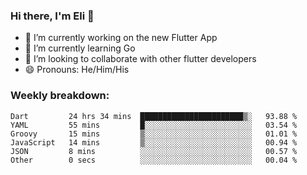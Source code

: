 ### Hi there, I'm Eli 👋
- 🔭 I’m currently working on the new Flutter App
- 🌱 I’m currently learning Go
- 🦄 I’m looking to collaborate with other flutter developers
- 😄 Pronouns: He/Him/His

### Weekly breakdown:
<!--START_SECTION:waka-->

```text
Dart         24 hrs 34 mins  ███████████████████████▒░   93.88 %
YAML         55 mins         █░░░░░░░░░░░░░░░░░░░░░░░░   03.54 %
Groovy       15 mins         ▒░░░░░░░░░░░░░░░░░░░░░░░░   01.01 %
JavaScript   14 mins         ▒░░░░░░░░░░░░░░░░░░░░░░░░   00.94 %
JSON         8 mins          ░░░░░░░░░░░░░░░░░░░░░░░░░   00.57 %
Other        0 secs          ░░░░░░░░░░░░░░░░░░░░░░░░░   00.04 %
```

<!--END_SECTION:waka-->
